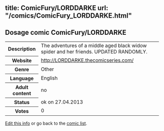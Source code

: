 title: ComicFury/LORDDARKE
url: "/comics/ComicFury_LORDDARKE.html"
---
Dosage comic ComicFury/LORDDARKE
-----------------------------------------

<p id="msg"></p>
<script type="text/javascript">
if (window.location.search === '?edit_info_mail=sent_ok') {
  var elem = document.getElementById("msg");
  elem.innerHTML = 'Edited information sucessfully sent.';
  elem.className = 'ok';
}
</script>
<table class="comicinfo">
<tr>
<th>Description</th><td>The adventures of a middle aged black widow spider and her friends. UPDATED RANDOMLY.</td>
</tr>
<tr>
<th>Website</th><td><a href="http://LORDDARKE.thecomicseries.com/">http://LORDDARKE.thecomicseries.com/</a></td>
</tr>
<tr>
<th>Genre</th><td>Other</td>
</tr>
<tr>
<th>Language</th><td>English</td>
</tr>
<tr>
<th>Adult content</th><td>no</td>
</tr>
<tr>
<th>Status</th><td>ok on 27.04.2013</td>
</tr>
<tr>
<th>Votes</th><td>0</td>
</tr>
</table>

[Edit this info](ComicFury_LORDDARKE_edit.html) or go back to the [comic list](../comic-index.html).
